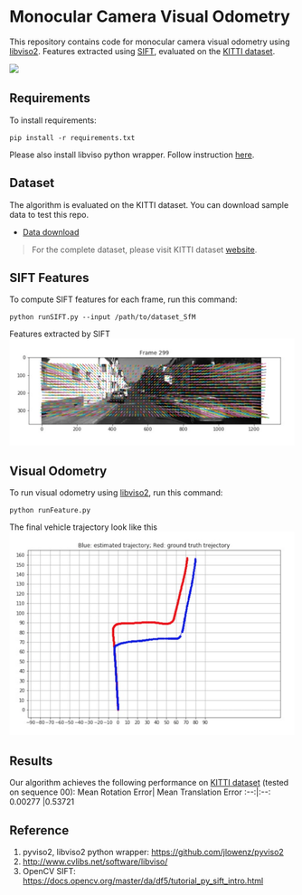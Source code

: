 # Monocular Camera Visual Odometry
This repository contains code for monocular camera visual odometry using [libviso2](http://www.cvlibs.net/software/libviso/). Features extracted using [SIFT](https://docs.opencv.org/master/da/df5/tutorial_py_sift_intro.html), evaluated on the [KITTI dataset](http://www.cvlibs.net/datasets/kitti/raw_data.php).

![](images/optimized2.gif)
## Requirements
To install requirements:
```setup
pip install -r requirements.txt
```
Please also install libviso python wrapper. Follow instruction [here](https://github.com/jlowenz/pyviso2#getting-started).


## Dataset
The algorithm is evaluated on the KITTI dataset. You can download sample data to test this repo. 
- [Data download](https://drive.google.com/file/d/1ec5Fe3p2Sf0j_wV6mE7JVVXXwwZejVZV/view?usp=sharing)

> For the complete dataset, please visit KITTI dataset [website](http://www.cvlibs.net/datasets/kitti/raw_data.php).

## SIFT Features
To compute SIFT features for each frame, run this command:

```train
python runSIFT.py --input /path/to/dataset_SfM
```
Features extracted by SIFT 
![](images/sample_frame.png)

## Visual Odometry
To run visual odometry using [libviso2](http://www.cvlibs.net/software/libviso/), run this command:
```
python runFeature.py
```

The final vehicle trajectory look like this
![](images/path.png)

## Results
Our algorithm achieves the following performance on [KITTI dataset](http://www.cvlibs.net/datasets/kitti/raw_data.php) (tested on sequence 00):
Mean Rotation Error| Mean Translation Error
:--:|:--:
0.00277 |0.53721

## Reference
1. pyviso2, libviso2 python wrapper: https://github.com/jlowenz/pyviso2
2. http://www.cvlibs.net/software/libviso/
3. OpenCV SIFT: https://docs.opencv.org/master/da/df5/tutorial_py_sift_intro.html